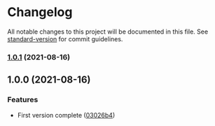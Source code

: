 # Changelog

All notable changes to this project will be documented in this file. See [standard-version](https://github.com/conventional-changelog/standard-version) for commit guidelines.

### [1.0.1](https://github.com/nonara/extract-changelog-release/compare/v1.0.0...v1.0.1) (2021-08-16)

## 1.0.0 (2021-08-16)


### Features

* First version complete ([03026b4](https://github.com/nonara/extract-changelog-release/commit/03026b432806f306259b186a7493a5e57c895198))
